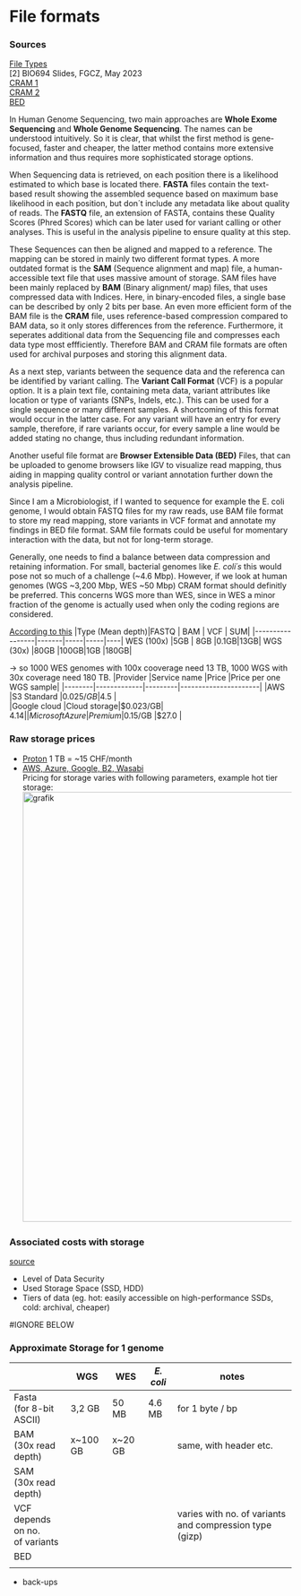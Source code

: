 # File formats

### Sources
[File Types](https://www.ga4gh.org/our-products/#{%22product%22:{%22related_work_streams%22:%22Large-Scale%20Genomics%20(LSG)%20Work%20Stream%22}}) </br>
[2] BIO694 Slides, FGCZ, May 2023  </br>
[CRAM 1](https://ena-docs.readthedocs.io/en/latest/retrieval/programmatic-access.html#cram-format#)  </br>
[CRAM 2](https://www.ga4gh.org/news_item/cram-compression-for-genomics/)  </br>
[BED](http://genome.cse.ucsc.edu/FAQ/FAQformat.html#format1)

In Human Genome Sequencing, two main approaches are **Whole Exome Sequencing** and **Whole Genome Sequencing**. The names can be understood intuitively. So it is clear, that whilst the first method is gene-focused, faster and cheaper, the latter method contains more extensive information and thus requires more sophisticated storage options.

When Sequencing data is retrieved, on each position there is a likelihood estimated to which base is located there. **FASTA** files contain the text-based result showing the assembled sequence based on maximum base likelihood in each position, but don´t include any metadata like about quality of reads. The **FASTQ** file, an extension of FASTA, contains these Quality Scores (Phred Scores) which can be later used for variant calling or other analyses. This is useful in the analysis pipeline to ensure quality at this step.

These Sequences can then be aligned and mapped to a reference. The mapping can be stored in mainly two different format types. 
A more outdated format is the **SAM** (Sequence alignment and map) file, a human-accessible text file that uses massive amount of storage.
SAM files have been mainly replaced by **BAM** (Binary alignment/ map) files, that uses compressed data with Indices. Here, in binary-encoded files, a single base can be described by only 2 bits per base. 
An even more efficient form of the BAM file is the **CRAM** file, uses reference-based compression compared to BAM data, so it only stores differences from the reference. Furthermore, it seperates additional data from the Sequencing file and compresses each data type most effficiently. Therefore BAM and CRAM file formats are often used for archival purposes and storing this alignment data.

As a next step, variants between the sequence data and the referenca can be identified by variant calling. The **Variant Call Format** (VCF) is a popular option. It is a plain text file, containing meta data, variant attributes like location or type of variants (SNPs, Indels, etc.). 
This can be used for a single sequence or many different samples. A shortcoming of this format would occur in the latter case. For any variant will have an entry for every sample,  therefore, if  rare variants occur, for every sample a line would be added stating no change, thus including redundant information.

Another useful file format are **Browser Extensible Data (BED)** Files, that can be uploaded to genome browsers like IGV to visualize read mapping, thus aiding in mapping quality control or variant annotation further down the analysis pipeline.

Since I am a Microbiologist, if I wanted to sequence for example the E. coli genome, I would obtain FASTQ files for my raw reads, use BAM file format to store my read mapping, store variants in VCF format and annotate my findings in BED file format. SAM file formats could be useful for momentary interaction with the data, but not for long-term storage.

Generally, one needs to find a balance between data compression and retaining information. For small, bacterial genomes like *E. coli´s* this would pose not so much of a challenge (~4.6 Mbp). However, if we look at human genomes (WGS ~3,200 Mbp, WES ~50 Mbp) CRAM format should definitly be preferred.
This concerns WGS more than WES, since in WES a minor fraction of the genome is actually used when only the coding regions are considered.



[According to this](https://3billion.io/blog/big-data-among-big-data-genome-data)
|Type (Mean depth)|FASTQ	| BAM	| VCF |	SUM|
|-----------------|-------|-----|-----|----|
WES (100x)	      |5GB	  | 8GB	|0.1GB|13GB|
WGS (30x)	        |80GB	  |100GB|1GB  |180GB|

-> so 1000 WES genomes with 100x cooverage need 13 TB, 1000 WGS with 30x coverage need 180 TB.
|Provider	|Service name	|Price	|Price per one WGS sample|
|--------|-------------|---------|----------------------|
|AWS	    |S3 Standard	|$0.025/GB	|$4.5               |  
|Google cloud	|Cloud storage|$0.023/GB|	$4.14           |      
|Microsoft Azure	|Premium	|$0.15/GB	|$27.0            |

### Raw storage prices
- [Proton](https://proton.me/de/drive/pricing) 1 TB = ~15 CHF/month
- [AWS, Azure, Google, B2, Wasabi](https://www.starwindsoftware.com/blog/aws-vs-azure-vs-google-cloud-vs-backblaze-b2-vs-wasabi/) </br>
  Pricing for storage varies with following parameters, example hot tier storage:
  <img width="767" alt="grafik" src="https://github.com/user-attachments/assets/0f648ffc-8d4c-4e30-85ff-c80f479b7be0" />


### Associated costs with storage
[source](https://www.secoda.co/glossary/data-storage-cost-factors)
- Level of Data Security
- Used Storage Space (SSD, HDD)
- Tiers of data (eg. hot: easily accessible on high-performance SSDs, cold: archival, cheaper)




#IGNORE BELOW
### Approximate Storage for 1 genome
|                                       | WGS    | WES   | *E. coli* | notes           |
| ------------------------------------- | ------ | ----- | --------- | --------------- |
| Fasta<br>(for 8-bit ASCII)            | 3,2 GB | 50 MB | 4.6 MB    | for 1 byte / bp |
| BAM<br>(30x read depth)               | x~100 GB| x~20 GB|           | same, with header etc.|
| SAM<br>(30x read depth)               |        |       |           |                 |
| VCF<br>depends on no. <br>of variants |        |       |           | varies with no. of variants and compression type (gizp)|
| BED                                   |        |       |           |                 |
|                                       |        |       |           |                 |
- back-ups


